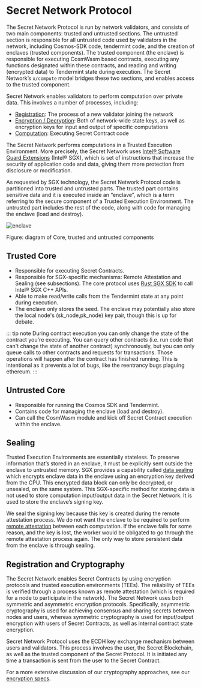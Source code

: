 # Secret Network Protocol

The Secret Network Protocol is run by network validators, and consists of two main components: trusted and untrusted sections. The untrusted section is responsible for all untrusted code used by validators in the network, including Cosmos-SDK code, tendermint code, and the creation of enclaves (trusted components). The trusted component (the enclave) is responsible for executing CosmWasm based contracts, executing any functions designated within these contracts, and reading and writing (encrypted data) to Tendermint state during execution. The Secret Network’s `x/compute` model bridges these two sections, and enables access to the trusted component.

Secret Network enables validators to perform computation over private data. This involves a number of processes, including:

- [Registration](encryption-specs.md#new-node-registration): The process of a new validator joining the network
- [Encryption / Decryption](encryption-specs.md): Both of network-wide state keys, as well as encryption keys for input and output of specific computations
- [Computation](components.md#secret-contracts): Executing Secret Contract code

The Secret Network performs computations in a Trusted Execution Environment. More precisely, the Secret Network uses [Intel® Software Guard Extensions](https://en.wikipedia.org/wiki/Software_Guard_Extensions) (Intel® SGX), which is set of instructions that increase the security of application code and data, giving them more protection from disclosure or modification.

As requested by SGX technology, the Secret Network Protocol code is partitioned into trusted and untrusted parts. The trusted part contains sensitive data and it is executed inside an “enclave”, which is a term referring to the secure component of a Trusted Execution Environment. The untrusted part includes the rest of the code, along with code for managing the enclave (load and destroy).

![enclave](../images/diagrams/enclave.png)

Figure: diagram of Core, trusted and untrusted components

## Trusted Core

- Responsible for executing Secret Contracts.
- Responsible for SGX-specific mechanisms: Remote Attestation and Sealing (see subsections). The core protocol uses [Rust SGX SDK](https://github.com/apache/incubator-teaclave-sgx-sdk) to call Intel® SGX C++ APIs.
- Able to make read/write calls from the Tendermint state at any point during execution. 
- The enclave only stores the seed. The enclave may potentially also store the local node's (sk_node,pk_node) key pair, though this is up for debate.

::: tip note 
During contract execution you can only change the state of the contract you're executing. You can query other contracts (i.e. run code that can't change the state of another contract) synchronously, but you can only queue calls to other contracts and requests for transactions. Those operations will happen after the contract has finished running. This is intentional as it prevents a lot of bugs, like the reentrancy bugs plaguing ethereum.
:::

## Untrusted Core

- Responsible for running the Cosmos SDK and Tendermint.
- Contains code for managing the enclave (load and destroy).
- Can call the CosmWasm module and kick off Secret Contract execution within the enclave.

## Sealing

Trusted Execution Environments are essentially stateless. To preserve information that’s stored in an enclave, it must be explicitly sent outside the enclave to untrusted memory. SGX provides a capability called [data sealing](https://software.intel.com/en-us/blogs/2016/05/04/introduction-to-intel-sgx-sealing) which encrypts enclave data in the enclave using an encryption key derived from the CPU. This encrypted data block can only be decrypted, or unsealed, on the same system. This SGX-specific method for storing data is not used to store computation input/output data in the Secret Network. It is used to store the enclave’s signing key.

We seal the signing key because this key is created during the remote attestation process. We do not want the enclave to be required to perform [remote attestation](encryption-specs.md#new-node-registration) between each computation. If the enclave fails for some reason, and the key is lost, the worker would be obligated to go through the remote attestation process again. The only way to store persistent data from the enclave is through sealing.

## Registration and Cryptography

The Secret Network enables Secret Contracts by using encryption protocols and trusted execution environments (TEEs). The reliability of TEEs is verified through a process known as remote attestation (which is required for a node to participate in the network). The Secret Network uses both symmetric and asymmetric encryption protocols. Specifically, asymmetric cryptography is used for achieving consensus and sharing secrets between nodes and users, whereas symmetric cryptography is used for input/output encryption with users of Secret Contracts, as well as internal contract state encryption. 

Secret Network Protocol uses the ECDH key exchange mechanism between users and validators. This process involves the user, the Secret Blockchain, as well as the trusted component of the Secret Protocol. It is initiated any time a transaction is sent from the user to the Secret Contract.

For a more extensive discussion of our cryptography approaches, see our [encryption specs](encryption-specs.md).
